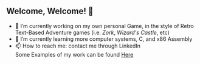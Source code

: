 ## Welcome, Welcome! 👋  
- 🔭 I’m currently working on my own personal Game, in the style of Retro Text-Based Adventure games (i.e. *Zork*, *Wizard's Castle*, etc)  
- 🌱 I’m currently learning more computer systems, C, and x86 Assembly  
- 📫 How to reach me: contact me through LinkedIn  
Some Examples of my work can be found [Here](https://github.com/joshuaLCary/joshuaLCary/blob/main/guide.md)
<!--
**joshuaLCary/joshuaLCary** is a ✨ _special_ ✨ repository because its `README.md` (this file) appears on your GitHub profile.

Here are some ideas to get you started:

- 🔭 I’m currently working on ...
- 🌱 I’m currently learning ...
- 👯 I’m looking to collaborate on ...
- 🤔 I’m looking for help with ...
- 💬 Ask me about ...
- 📫 How to reach me: ...
- 😄 Pronouns: ...
- ⚡ Fun fact: ...
-->
